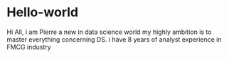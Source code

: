 # Hello-world
Hi All,
i am Pierre a new in data science world my highly ambition is to master everything concerning DS.
i have 8 years of analyst experience in FMCG industry
